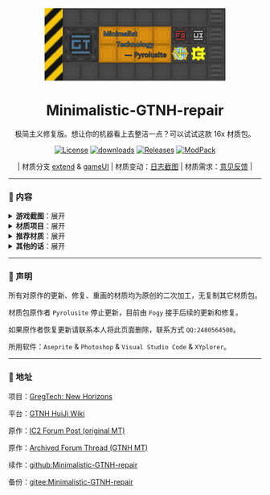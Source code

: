 <div align="center">

<a href="https://github.com/Fogy-F/Minimalistic-GTNH-repair">
<img src="screenshots/img-repair.png" width="360"/>
</a>

# Minimalistic-GTNH-repair

极简主义修复版。想让你的机器看上去整洁一点？可以试试这款 16x 材质包。

[![License](https://img.shields.io/badge/License-CC%20BY--NC--SA%204.0-gray.svg?style=flat&labelColor=FBDA41)](https://creativecommons.org/licenses/by-nc-sa/4.0/)
[![downloads](https://img.shields.io/github/downloads/Fogy-F/Minimalistic-GTNH-repair/total.svg?style=flat&label=Downloads&labelColor=FBDA41&color=gray)](../../releases/latest)
[![Releases](https://img.shields.io/github/release/Fogy-F/Minimalistic-GTNH-repair.svg?style=flat&label=Releases&labelColor=FBDA41&color=gray)](../../releases/latest)
[![ModPack](https://img.shields.io/badge/ModPack-GTNH--2.7.2-gray.svg?style=flat&labelColor=FBDA41&color=gray)](http://downloads.gtnewhorizons.com/ClientPacks/)

| 材质分支 [extend](https://github.com/Fogy-F/Minimalistic-GTNH-repair/tree/extend) & [gameUI](https://github.com/Fogy-F/Minimalistic-GTNH-repair/tree/gameUI)
| 材质变动：[日志截图](https://github.com/Fogy-F/Minimalistic-GTNH-repair/discussions/1)
| 材质需求：[意见反馈](https://github.com/Fogy-F/Minimalistic-GTNH-repair/discussions/2) |

</div>

---

### :blue_book: 内容

<details>

> 部分机器展示：

<summary><b>游戏截图</b>：展开</summary>

<img src="screenshots/2025-02-23_00.42.34.png"/>

> <sub>（图片可能无法显示请在仓库里下载查看）。<sub/>

</details>

<details>

<summary><b>材质项目</b>：展开</summary>

> __-额外模组材质-__
>
> - [`Twist Space Technolgy Mod`](https://github.com/Nxer/Twist-Space-Technology-Mod) 扭曲空间科技。
> - [`BetterTooltipBox`](https://github.com/xiaoxing2005/BetterTooltipBox) 更好的提示框。

> __`Gregtech`__
>
> - `GT++`
> - `kubaTech`
> - `BartWorks`
> - `BC Silicon`
> - `GigaGramFab`
> - `StructureLib`
> - `Good Generator`
> - `GT:New Horizons`
> - `GTNH: Lanthanides`
> - `GTNH-Intergalactic`
> - `TecTech-Tec Technology!`
> - 以下只更新机器部分。
> - `GalaxySpace`

> __`IndustrialCraft2`__
>
> - `AFSU Mod`
> - `Super Solar Panel`
> - `Advanced Solar Panel`
> - `Compact Kinetic Wind and Water Generators`

> __`Ender IO`__

</details>

<details>

<summary><b>推荐材质</b>：展开</summary>

> 界面UI：[`Modernity-GTNH-UI`](https://github.com/ABKQPO/Modernity-GTNH-UI)
>
> 高版本MC材质：[`Modernity`](https://www.curseforge.com/minecraft/texture-packs/modernity) & [`New Default+`](https://www.curseforge.com/minecraft/texture-packs/newdefaultplus)
>
> 多mod材质（会覆盖部分）：[`Unity`](https://www.curseforge.com/minecraft/texture-packs/unity)

</details>

<details>

<summary><b>其他的话</b>：展开</summary>

> (絮絮叨叨)。

材质资源并不是全部更新，因为 `Fogy` 觉得有些材质没必要画（懒），

但会着重注意整体内容，除了正在更新的材质，错误的材质和一些细节。

想法和建议或者一起联机游戏都可以加我 `QQ:2480564500` 私聊哦，

也可以在 [`discussions`](https://github.com/Fogy-F/Minimalistic-GTNH-repair/discussions) 里提出。

</details>

---

### :green_book: 声明

所有对原作的更新、修复、重画的材质均为原创的二次加工，无复制其它材质包。

材质包原作者 `Pyrolusite` 停止更新，目前由 `Fogy` 接手后续的更新和修复。

如果原作者恢复更新请联系本人将此页面删除，联系方式 `QQ:2480564500`。

所用软件：`Aseprite` & `Photoshop` & `Visual Studio Code` & `XYplorer`。

---

### :orange_book: 地址

项目：[GregTech: New Horizons](https://github.com/GTNewHorizons)

平台：[GTNH HuiJi Wiki](https://gtnh.huijiwiki.com/wiki/%E8%B5%84%E6%BA%90%E5%8C%85)

原作：[IC2 Forum Post (original MT)](https://forum.industrial-craft.net/thread/10612-16x-minimalist-technology-gt6-gt5e/)

原作：[Archived Forum Thread (GTNH MT)](https://web.archive.org/web/20230422125419/https://www.gtnewhorizons.com/forum/m/36844562/viewthread/32165079-minimalist-gt-v-010)

续作：[github:Minimalistic-GTNH-repair](https://github.com/Fogy-F/Minimalistic-GTNH-repair)

备份：[gitee:Minimalistic-GTNH-repair](https://gitee.com/fogy-f/minimalistic-gtnh-repair)
